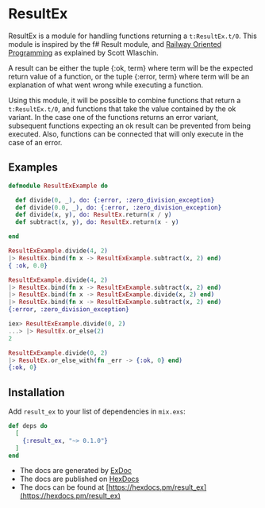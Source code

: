 # ResultEx

ResultEx is a module for handling functions returning a `t:ResultEx.t/0`.
This module is inspired by the f# Result module, and [Railway Oriented Programming](https://fsharpforfunandprofit.com/rop/) as explained by Scott Wlaschin.

A result can be either the tuple {:ok, term} where term will be the expected return value of a function,
or the tuple {:error, term} where term will be an explanation of what went wrong while executing a function.

Using this module, it will be possible to combine functions that return a `t:ResultEx.t/0`, and functions that take the value contained by the ok variant.
In the case one of the functions returns an error variant, subsequent functions expecting an ok result can be prevented from being executed.
Also, functions can be connected that will only execute in the case of an error.

## Examples

```elixir
defmodule ResultExExample do

  def divide(0, _), do: {:error, :zero_division_exception}
  def divide(0.0, _), do: {:error, :zero_division_exception}
  def divide(x, y), do: ResultEx.return(x / y)
  def subtract(x, y), do: ResultEx.return(x - y)

end

ResultExExample.divide(4, 2)
|> ResultEx.bind(fn x -> ResultExExample.subtract(x, 2) end)
{ :ok, 0.0}
```

```elixir
ResultExExample.divide(4, 2)
|> ResultEx.bind(fn x -> ResultExExample.subtract(x, 2) end)
|> ResultEx.bind(fn x -> ResultExExample.divide(x, 2) end)
|> ResultEx.bind(fn x -> ResultExExample.subtract(x, 2) end)
{:error, :zero_division_exception}
```

```elixir
iex> ResultExExample.divide(0, 2)
...> |> ResultEx.or_else(2)
2
```

```elixir
ResultExExample.divide(0, 2)
|> ResultEx.or_else_with(fn _err -> {:ok, 0} end)
{:ok, 0}
```

## Installation

Add `result_ex` to your list of dependencies in `mix.exs`:

```elixir
def deps do
  [
    {:result_ex, "~> 0.1.0"}
  ]
end
```

- The docs are generated by [ExDoc](https://github.com/elixir-lang/ex_doc) 
- The docs are published on [HexDocs](https://hexdocs.pm)
- The docs can be found at [https://hexdocs.pm/result_ex](https://hexdocs.pm/result_ex)
